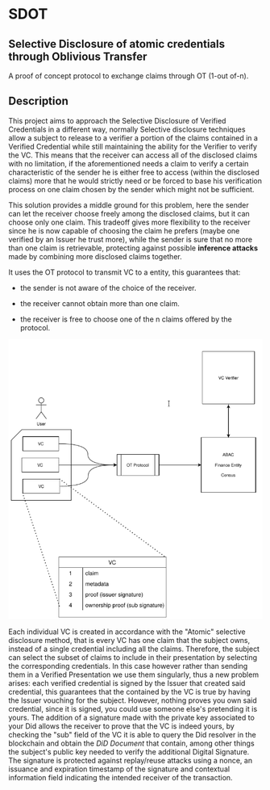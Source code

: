 # SDOT

## Selective Disclosure of atomic credentials through Oblivious Transfer

A proof of concept protocol to exchange claims through OT (1-out of-n).

## Description

This project aims to approach the Selective Disclosure of Verified Credentials in a different way, normally Selective disclosure techniques allow a subject to release to a verifier a portion of the claims contained in a Verified Credential while still maintaining the ability for the Verifier to verify the VC. This means that the receiver can access all of the disclosed claims with no limitation, if the aforementioned needs a claim to verify a certain characteristic of the sender he is either free to access (within the disclosed claims) more that he would strictly need or be forced to base his verification process on one claim chosen by the sender which might not be sufficient. 


This solution provides a middle ground for this problem, here the sender can let the receiver choose freely among the disclosed claims, but it can choose only one claim. This tradeoff gives more flexibility to the receiver since he is now capable of choosing the claim he prefers (maybe one verified by an Issuer he trust more), while the sender is sure that no more than one claim is retrievable, protecting against possible **inference attacks** made by combining more disclosed claims together. 


It uses the OT protocol to transmit VC to a entity, this guarantees that: 

- the sender is not aware of the choice of the receiver. 

- the receiver cannot obtain more than one claim. 

- the receiver is free to choose one of the n claims offered by the protocol. 

  
![project diagram](Schema.png) 


Each individual VC is created in accordance with the "Atomic" selective disclosure method, that is every VC has one claim that the subject owns, instead of a single credential including all the claims. Therefore, the subject can select the subset of claims to include in their presentation by selecting the corresponding credentials. In this case however rather than sending them in a Verified Presentation we use them singularly, thus a new problem arises: each verified credential is signed by the Issuer that created said credential, this guarantees that the contained by the VC is true by having the Issuer vouching for the subject. However, nothing proves you own said credential, since it is signed, you could use someone else's pretending it is yours. The addition of a signature made with the private key associated to your Did allows the receiver to prove that the VC is indeed yours, by checking the "sub" field of the VC it is able to query the Did resolver in the blockchain and obtain the *DiD Document* that contain, among other things the subject's public key needed to verify the additional Digital Signature. The signature is protected against replay/reuse attacks using a nonce, an issuance and expiration timestamp of the signature and contextual information field indicating the intended receiver of the transaction. 
